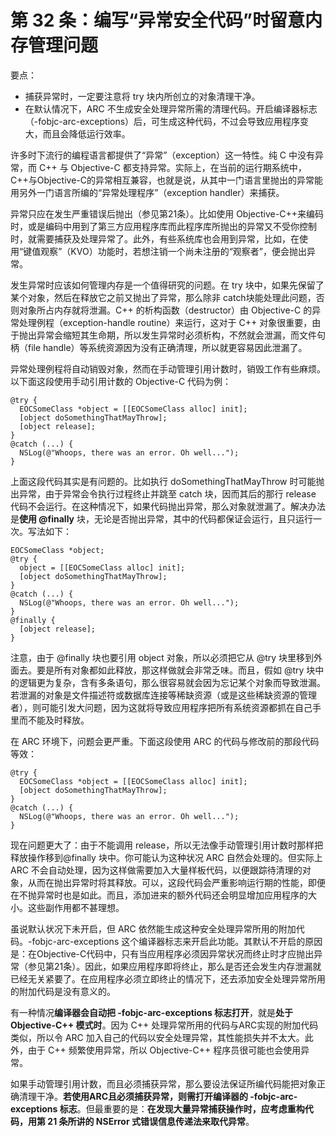 # 第 32 条：编写“异常安全代码”时留意内存管理问题

要点：

* 捕获异常时，一定要注意将 try 块内所创立的对象清理干净。
* 在默认情况下，ARC 不生成安全处理异常所需的清理代码。开启编译器标志（-fobjc-arc-exceptions）后，可生成这种代码，不过会导致应用程序变大，而且会降低运行效率。


许多时下流行的编程语言都提供了“异常”（exception）这一特性。纯 C 中没有异常，而 C++ 与 Objective-C 都支持异常。实际上，在当前的运行期系统中，C++与Objective-C的异常相互兼容，也就是说，从其中一门语言里抛出的异常能用另外一门语言所编的“异常处理程序”（exception handler）来捕获。

异常只应在发生严重错误后抛出（参见第21条）。比如使用 Objective-C++来编码时，或是编码中用到了第三方应用程序库而此程序库所抛出的异常又不受你控制时，就需要捕获及处理异常了。此外，有些系统库也会用到异常，比如，在使用“键值观察”（KVO）功能时，若想注销一个尚未注册的“观察者”，便会抛出异常。

发生异常时应该如何管理内存是一个值得研究的问题。在 try 块中，如果先保留了某个对象，然后在释放它之前又抛出了异常，那么除非 catch块能处理此问题，否则对象所占内存就将泄漏。C++ 的析构函数（destructor）由 Objective-C 的异常处理例程（exception-handle routine）来运行，这对于 C++ 对象很重要，由于抛出异常会缩短其生命期，所以发生异常时必须析构，不然就会泄漏，而文件句柄（file handle）等系统资源因为没有正确清理，所以就更容易因此泄漏了。

异常处理例程将自动销毁对象，然而在手动管理引用计数时，销毁工作有些麻烦。以下面这段使用手动引用计数的 Objective-C 代码为例：

```
@try {
  EOCSomeClass *object = [[EOCSomeClass alloc] init];
  [object doSomethingThatMayThrow];
  [object release];
}
@catch (...) {
  NSLog(@"Whoops, there was an error. Oh well...");
}
```

上面这段代码其实是有问题的。比如执行 doSomethingThatMayThrow 时可能抛出异常，由于异常会令执行过程终止并跳至 catch 块，因而其后的那行 release 代码不会运行。在这种情况下，如果代码抛出异常，那么对象就泄漏了。解决办法是**使用 @finally** 块，无论是否抛出异常，其中的代码都保证会运行，且只运行一次。写法如下：

```
EOCSomeClass *object;
@try {
  object = [[EOCSomeClass alloc] init];
  [object doSomethingThatMayThrow];
}
@catch (...) {
  NSLog(@"Whoops, there was an error. Oh well...");
}
@finally {
  [object release];
}
```

注意，由于 @finally 块也要引用 object 对象，所以必须把它从 @try 块里移到外面去。要是所有对象都如此释放，那这样做就会非常乏味。而且，假如 @try 块中的逻辑更为复杂，含有多条语句，那么很容易就会因为忘记某个对象而导致泄漏。若泄漏的对象是文件描述符或数据库连接等稀缺资源（或是这些稀缺资源的管理者），则可能引发大问题，因为这就将导致应用程序把所有系统资源都抓在自己手里而不能及时释放。

在 ARC 环境下，问题会更严重。下面这段使用 ARC 的代码与修改前的那段代码等效：

```
@try {
  EOCSomeClass *object = [[EOCSomeClass alloc] init];
  [object doSomethingThatMayThrow];
}
@catch (...) {
  NSLog(@"Whoops, there was an error. Oh well...");
}
```

现在问题更大了：由于不能调用 release，所以无法像手动管理引用计数时那样把释放操作移到@finally 块中。你可能认为这种状况 ARC 自然会处理的。但实际上 ARC 不会自动处理，因为这样做需要加入大量样板代码，以便跟踪待清理的对象，从而在抛出异常时将其释放。可以，这段代码会严重影响运行期的性能，即便在不抛异常时也是如此。而且，添加进来的额外代码还会明显增加应用程序的大小。这些副作用都不甚理想。

虽说默认状况下未开启，但 ARC 依然能生成这种安全处理异常所用的附加代码。-fobjc-arc-exceptions 这个编译器标志来开启此功能。其默认不开启的原因是：在Objective-C代码中，只有当应用程序必须因异常状况而终止时才应抛出异常（参见第21条）。因此，如果应用程序即将终止，那么是否还会发生内存泄漏就已经无关紧要了。在应用程序必须立即终止的情况下，还去添加安全处理异常所用的附加代码是没有意义的。

有一种情况**编译器会自动把 -fobjc-arc-exceptions 标志打开**，就是**处于 Objective-C++ 模式时**。因为 C++ 处理异常所用的代码与ARC实现的附加代码类似，所以令 ARC 加入自己的代码以安全处理异常，其性能损失并不太大。此外，由于 C++ 频繁使用异常，所以 Objective-C++ 程序员很可能也会使用异常。

如果手动管理引用计数，而且必须捕获异常，那么要设法保证所编代码能把对象正确清理干净。**若使用ARC且必须捕获异常，则需打开编译器的 -fobjc-arc-exceptions 标志**。但最重要的是：**在发现大量异常捕获操作时，应考虑重构代码，用第 21 条所讲的 NSError 式错误信息传递法来取代异常**。










